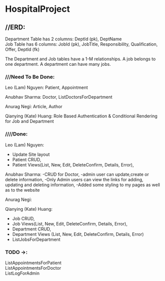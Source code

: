 # HospitalProject

## //ERD:
Department Table has 2 columns: DeptId (pk), DeptName\
Job Table has 6 columns: JobId (pk), JobTitle, Responsibility, Qualification, Offer, DeptId (fk)

The Department and Job tables have a 1-M relationships. A job belongs to one department. A department can have many jobs.

### ///Need To Be Done:

Leo (Lam) Nguyen: Patient, Appointment

Anubhav Sharma: Doctor, ListDoctorsForDepartment

Anurag Negi: Article, Author

Qianying (Kate) Huang: Role Based Authentication & Conditional Rendering for Job and Department 


### ////Done:
Leo (Lam) Nguyen:
- Update Site layout
- Patient CRUD,
- Patient Views(List, New, Edit, DeleteConfirm, Details, Error),

Anubhav Sharma:
-CRUD for Doctor,
-admin user can update,create or delete information,
-Only Admin users can view the links for adding, updating and deleting information,
-Added some styling to my pages as well as to the website

Anurag Negi:

Qianying (Kate) Huang: 
- Job CRUD, 
- Job Views(List, New, Edit, DeleteConfirm, Details, Error),
- Department CRUD,
- Department Views (List, New, Edit, DeleteConfirm, Details, Error)
- ListJobsForDepartment

### TODO ->:
ListAppointmentsForPatient\
ListAppointmentsForDoctor\
ListLogForAdmin




